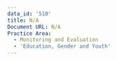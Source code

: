 ```yaml
---
data_id: '510'
title: N/A
Document URL: N/A
Practice Area:
  - Monitoring and Evaluation
  - 'Education, Gender and Youth'
---
```

